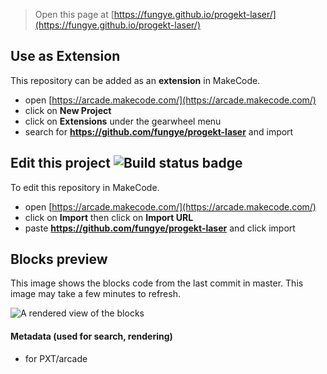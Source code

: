  


> Open this page at [https://fungye.github.io/progekt-laser/](https://fungye.github.io/progekt-laser/)

## Use as Extension

This repository can be added as an **extension** in MakeCode.

* open [https://arcade.makecode.com/](https://arcade.makecode.com/)
* click on **New Project**
* click on **Extensions** under the gearwheel menu
* search for **https://github.com/fungye/progekt-laser** and import

## Edit this project ![Build status badge](https://github.com/fungye/progekt-laser/workflows/MakeCode/badge.svg)

To edit this repository in MakeCode.

* open [https://arcade.makecode.com/](https://arcade.makecode.com/)
* click on **Import** then click on **Import URL**
* paste **https://github.com/fungye/progekt-laser** and click import

## Blocks preview

This image shows the blocks code from the last commit in master.
This image may take a few minutes to refresh.

![A rendered view of the blocks](https://github.com/fungye/progekt-laser/raw/master/.github/makecode/blocks.png)

#### Metadata (used for search, rendering)

* for PXT/arcade
<script src="https://makecode.com/gh-pages-embed.js"></script><script>makeCodeRender("{{ site.makecode.home_url }}", "{{ site.github.owner_name }}/{{ site.github.repository_name }}");</script>
